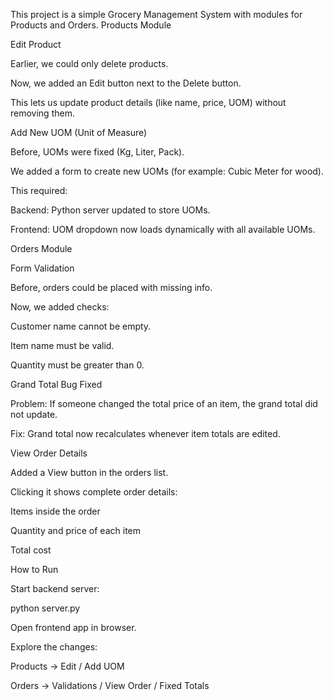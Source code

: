 This project is a simple Grocery Management System with modules for Products and Orders.
 Products Module

Edit Product

Earlier, we could only delete products.

Now, we added an Edit button next to the Delete button.

This lets us update product details (like name, price, UOM) without removing them.

Add New UOM (Unit of Measure)

Before, UOMs were fixed (Kg, Liter, Pack).

We added a form to create new UOMs (for example: Cubic Meter for wood).

This required:

Backend: Python server updated to store UOMs.

Frontend: UOM dropdown now loads dynamically with all available UOMs.

Orders Module

Form Validation

Before, orders could be placed with missing info.

Now, we added checks:

Customer name cannot be empty.

Item name must be valid.

Quantity must be greater than 0.

Grand Total Bug Fixed

Problem: If someone changed the total price of an item, the grand total did not update.

Fix: Grand total now recalculates whenever item totals are edited.

View Order Details

Added a View button in the orders list.

Clicking it shows complete order details:

Items inside the order

Quantity and price of each item

Total cost

How to Run

Start backend server:

python server.py


Open frontend app in browser.

Explore the changes:

Products → Edit / Add UOM

Orders → Validations / View Order / Fixed Totals
